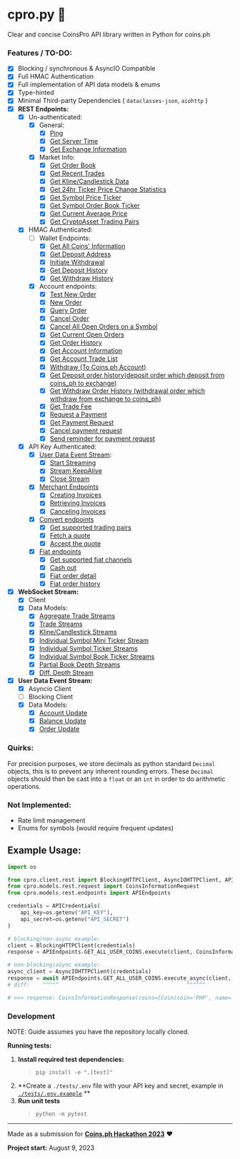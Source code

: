 # cpro.py 🐍

Clear and concise CoinsPro API library written in Python for coins.ph

### Features / TO-DO:

- [X] Blocking / synchronous & AsyncIO Compatible
- [X] Full HMAC Authentication
- [X] Full implementation of API data models & enums
- [X] Type-hinted
- [X] Minimal Third-party Dependencies ( `dataclasses-json`, `aiohttp` )
- [X] **REST Endpoints:**
    - [X] Un-authenticated:
        - [X] General:
            - [X] [Ping](https://coins-docs.github.io/rest-api/#test-connectivity)
            - [X] [Get Server Time](https://coins-docs.github.io/rest-api/#check-server-time)
            - [X] [Get Exchange Information](https://coins-docs.github.io/rest-api/#exchange-information)
        - [X] Market Info:
            - [X] [Get Order Book](https://coins-docs.github.io/rest-api/#order-book)
            - [X] [Get Recent Trades](https://coins-docs.github.io/rest-api/#recent-trades-list)
            - [X] [Get Kline/Candlestick Data](https://coins-docs.github.io/rest-api/#klinecandlestick-data)
            - [X] [Get 24hr Ticker Price Change Statistics](https://coins-docs.github.io/rest-api/#24hr-ticker-price-change-statistics)
            - [X] [Get Symbol Price Ticker](https://coins-docs.github.io/rest-api/#symbol-order-book-ticker)
            - [X] [Get Symbol Order Book Ticker](https://coins-docs.github.io/rest-api/#symbol-order-book-ticker)
            - [X] [Get Current Average Price](https://coins-docs.github.io/rest-api/#current-average-price)
            - [X] [Get CryptoAsset Trading Pairs](https://coins-docs.github.io/rest-api/#cryptoasset-trading-pairs)
    - [X] HMAC Authenticated:
        - [ ] Wallet Endpoints:
            - [X] [Get All Coins' Information](https://coins-docs.github.io/rest-api/#all-coins-information-user_data)
            - [X] [Get Deposit Address](https://coins-docs.github.io/rest-api/#deposit-address-user_data)
            - [X] [Initiate Withdrawal](https://coins-docs.github.io/rest-api/#withdrawuser_data)
            - [X] [Get Deposit History](https://coins-docs.github.io/rest-api/#deposit-history-user_data)
            - [X] [Get Withdraw History](https://coins-docs.github.io/rest-api/#withdraw-history-user_data)
        - [X] Account endpoints:
            - [X] [Test New Order](https://coins-docs.github.io/rest-api/#test-new-order-trade)
            - [X] [New Order](https://coins-docs.github.io/rest-api/#new-order--trade)
            - [X] [Query Order](https://coins-docs.github.io/rest-api/#query-order-user_data)
            - [X] [Cancel Order](https://coins-docs.github.io/rest-api/#cancel-order-trade)
            - [X] [Cancel All Open Orders on a Symbol](https://coins-docs.github.io/rest-api/#cancel-all-open-orders-on-a-symbol-trade)
            - [X] [Get Current Open Orders](https://coins-docs.github.io/rest-api/#current-open-orders-user_data)
            - [X] [Get Order History](https://coins-docs.github.io/rest-api/#history-orders-user_data)
            - [X] [Get Account Information](https://coins-docs.github.io/rest-api/#account-information-user_data)
            - [X] [Get Account Trade List](https://coins-docs.github.io/rest-api/#account-trade-list-user_data)
            - [X] [Withdraw (To Coins.ph Account)](https://coins-docs.github.io/rest-api/#withdraw-to-coins_ph-account-user_data)
            - [X] [Get Deposit order history(deposit order which deposit from coins_ph to exchange)](https://coins-docs.github.io/rest-api/#deposit-order-historydeposit-order-which-deposit-from-coins_ph-to-exchange-user_data)
            - [X] [Get Withdraw Order History (withdrawal order which withdraw from exchange to coins_ph)](https://coins-docs.github.io/rest-api/#withdraw-order-history-withdrawal-order-which-withdraw-from-exchange-to-coins_ph-user_data)
            - [X] [Get Trade Fee](https://coins-docs.github.io/rest-api/#trade-fee-user_data)
            - [X] [Request a Payment](https://coins-docs.github.io/rest-api/#payment-request-user_data)
            - [X] [Get Payment Request](https://coins-docs.github.io/rest-api/#get-payment-request)
            - [X] [Cancel payment request](https://coins-docs.github.io/rest-api/#cancel-payment-request)
            - [X] [Send reminder for payment request](https://coins-docs.github.io/rest-api/#send-reminder-for-payment-request)
    - [X] API Key Authenticated:
        - [X] [User Data Event Stream](https://coins-docs.github.io/user-data-stream/):
            - [X] [Start Streaming](https://coins-docs.github.io/rest-api/#start-user-data-stream-user_stream)
            - [X] [Stream KeepAlive](https://coins-docs.github.io/rest-api/#keepalive-user-data-stream-user_stream)
            - [X] [Close Stream](https://coins-docs.github.io/rest-api/#close-user-data-stream-user_stream)
        - [X] [Merchant Endpoints](https://coins-docs.github.io/rest-api/#merchant-endpoints)
          - [X] [Creating Invoices](https://coins-docs.github.io/rest-api/#creating-invoices)
          - [X] [Retrieving Invoices](https://coins-docs.github.io/rest-api/#retrieving-invoices)
          - [X] [Canceling Invoices](https://coins-docs.github.io/rest-api/#canceling-invoices)
        - [X] [Convert endpoints](https://coins-docs.github.io/rest-api/#convert-endpoints)
          - [X] [Get supported trading pairs](https://coins-docs.github.io/rest-api/#get-supported-trading-pairs)
          - [X] [Fetch a quote](https://coins-docs.github.io/rest-api/#fetch-a-quote)
          - [X] [Accept the quote](https://coins-docs.github.io/rest-api/#accept-the-quote)
        - [X] [Fiat endpoints](https://coins-docs.github.io/rest-api/#fiat-endpoints)
          - [X] [Get supported fiat channels](https://coins-docs.github.io/rest-api/#get-supported-fiat-channels)
          - [X] [Cash out](https://coins-docs.github.io/rest-api/#cash-out)
          - [X] [Fiat order detail](https://coins-docs.github.io/rest-api/#fiat-order-detail)
          - [X] [Fiat order history](https://coins-docs.github.io/rest-api/#fiat-order-history)
- [X] **WebSocket Stream:**
    - [X] Client
    - [X] Data Models:
      - [X] [Aggregate Trade Streams](https://coins-docs.github.io/web-socket-streams/#aggregate-trade-streams)
      - [X] [Trade Streams](https://coins-docs.github.io/web-socket-streams/#trade-streams)
      - [X] [Kline/Candlestick Streams](https://coins-docs.github.io/web-socket-streams/#klinecandlestick-streams)
      - [X] [Individual Symbol Mini Ticker Stream](https://coins-docs.github.io/web-socket-streams/#individual-symbol-mini-ticker-stream)
      - [X] [Individual Symbol Ticker Streams](https://coins-docs.github.io/web-socket-streams/#individual-symbol-ticker-streams)
      - [X] [Individual Symbol Book Ticker Streams](https://coins-docs.github.io/web-socket-streams/#individual-symbol-book-ticker-streams)
      - [X] [Partial Book Depth Streams](https://coins-docs.github.io/web-socket-streams/#partial-book-depth-streams)
      - [X] [Diff. Depth Stream](https://coins-docs.github.io/web-socket-streams/#diff-depth-stream)
- [X] **User Data Event Stream:**
    - [X] Asyncio Client
    - [ ] Blocking Client
    - [X] Data Models:
      - [X] [Account Update](https://coins-docs.github.io/user-data-stream/#account-update)
      - [X] [Balance Update](https://coins-docs.github.io/user-data-stream/#balance-update)
      - [X] [Order Update](https://coins-docs.github.io/user-data-stream/#order-update)

### Quirks:

For precision purposes, we store decimals as python standard `Decimal` objects, this is to prevent any inherent
rounding errors. These `Decimal` objects should then be cast into a `float` or an `int` in order to do arithmetic 
operations.

### Not Implemented:

- Rate limit management
- Enums for symbols (would require frequent updates)

## Example Usage:

```py
import os

from cpro.client.rest import BlockingHTTPClient, AsyncIOHTTPClient, APICredentials
from cpro.models.rest.request import CoinsInformationRequest
from cpro.models.rest.endpoints import APIEndpoints

credentials = APICredentials(
    api_key=os.getenv("API_KEY"),
    api_secret=os.getenv("API_SECRET")
)

# blocking/non-async example:
client = BlockingHTTPClient(credentials)
response = APIEndpoints.GET_ALL_USER_COINS.execute(client, CoinsInformationRequest())

# non-blocking/async example:
async_client = AsyncIOHTTPClient(credentials)
response = await APIEndpoints.GET_ALL_USER_COINS.execute_async(client, CoinsInformationRequest())
# diff:    ^^^^^                                        ^^^^^^

# >>> response: CoinsInformationResponse(coins=[Coin(coin='PHP', name='PHP', ... )])
```

### Development

NOTE: Guide assumes you have the repository locally cloned.

**Running tests:**

1. **Install required test dependencies:**
   > `pip install -e ".[test]"`
2. **Create a `./tests/.env` file with your API key and secret, example in [`./tests/.env.example`](/tests/.env.example)
   **
3. **Run unit tests**
   > `python -m pytest`

---

Made as a submission for **[Coins.ph Hackathon 2023](https://coins.ph/blog/join-the-coins-ph-hackathon/)** ❤️

**Project start:** August 9, 2023